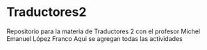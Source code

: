 # Traductores2
Repositorio para la materia de Traductores 2 con el profesor Michel Emanuel López Franco
Aqui se agregan todas las actividades

